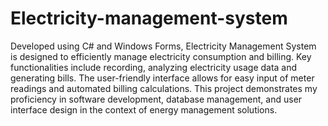 # Electricity-management-system
Developed using C# and Windows Forms, Electricity Management System is designed to efficiently manage electricity consumption and billing. Key functionalities include recording, analyzing electricity usage data and generating bills. The user-friendly interface allows for easy input of meter readings and automated billing calculations. This project demonstrates my proficiency in software development, database management, and user interface design in the context of energy management solutions.
